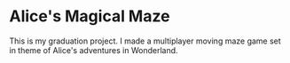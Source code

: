 # Alice's Magical Maze
This is my graduation project. 
I made a multiplayer moving maze game set in theme of Alice's adventures in Wonderland. 